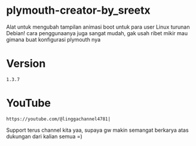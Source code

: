 # plymouth-creator-by_sreetx

Alat untuk mengubah tampilan animasi boot untuk para user Linux turunan Debian!
cara penggunaanya juga sangat mudah, gak usah ribet mikir mau gimana buat konfigurasi plymouth nya

# Version

    1.3.7

# YouTube 

    https://youtube.com/@linggachannel4781|

Support terus channel kita yaa, supaya gw makin semangat berkarya atas dukungan dari kalian semua =)
